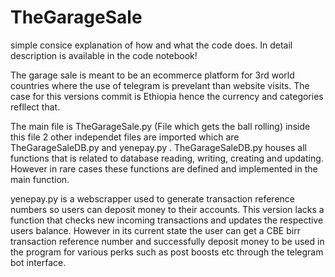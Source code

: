 # TheGarageSale


simple consice explanation of how and what the code does. In detail description is available in the code notebook!


The garage sale is meant to be an ecommerce platform for 3rd world countries where the use of telegram is prevelant than website visits. The case for this versions commit is Ethiopia hence the currency and categories refllect that.

The main file is TheGarageSale.py (File which gets the ball rolling) inside this file 2 other independet files are imported which are TheGarageSaleDB.py and yenepay.py . TheGarageSaleDB.py houses all functions that is related to database reading, writing, creating and updating. However in rare cases these functions are defined and implemented in the main function. 


yenepay.py is a webscrapper used to generate transaction reference numbers so users can deposit money to their accounts. This version lacks a function that checks new incoming transactions and updates the respective users balance. However in its current state the user can get a CBE birr transaction reference number and successfully deposit money to be used in the program for various perks such as post boosts etc through the telegram bot interface.
